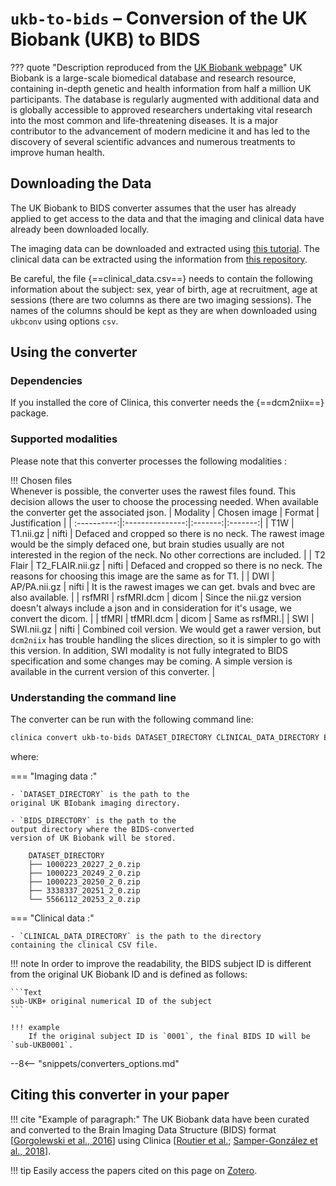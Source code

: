 <!-- markdownlint-disable MD046 -->
# `ukb-to-bids` – Conversion of the UK Biobank (UKB) to BIDS

??? quote "Description reproduced from the [UK Biobank webpage](https://www.ukbiobank.ac.uk/)"
    UK Biobank is a large-scale biomedical database and research resource, containing in-depth genetic and health information from half a million UK participants. The database is regularly augmented with additional data and is globally accessible to approved researchers undertaking vital research into the most common and life-threatening diseases. It is a major contributor to the advancement of modern medicine it and has led to the discovery of several scientific advances and numerous treatments to improve human health.

## Downloading the Data

The UK Biobank to BIDS converter assumes that the user has already applied to get access to the data and that the imaging and clinical data have already been downloaded locally.

The imaging data can be downloaded and extracted using [this tutorial](https://biobank.ctsu.ox.ac.uk/~bbdatan/Accessing_UKB_data_v2.3.pdf). The clinical data can be extracted using the information from [this repository](https://github.com/kenhanscombe/ukbtools).

Be careful, the file {==clinical_data.csv==}  needs to contain the following information about the subject: sex, year of birth, age at recruitment, age at sessions (there are two columns as there are two imaging sessions). The names of the columns should be kept as they are when downloaded using `ukbconv` using options `csv`.


## Using the converter
### Dependencies

If you installed the core of Clinica, this converter needs the {==dcm2niix==} package.

### Supported modalities

Please note that this converter processes the following modalities :

!!! Chosen files    
    Whenever is possible, the converter uses the rawest files found. This decision allows the user to choose the processing needed. When available the converter get the associated json.
| Modality    | Chosen image | Format | Justification |
| :----------:|:---------------:|:-------:|:-------:|
| T1W         | T1.nii.gz       | nifti | Defaced and cropped so there is no neck. The rawest image would be the simply defaced one, but brain studies usually are not interested in the region of the neck. No other corrections are included. |
| T2 Flair    | T2_FLAIR.nii.gz | nifti | Defaced and cropped so there is no neck. The reasons for choosing this image are the same as for T1. |
| DWI         | AP/PA.nii.gz     | nifti | It is the rawest images we can get. bvals and bvec are also available. |
| rsfMRI      | rsfMRI.dcm | dicom | Since the nii.gz version doesn't always include a json and in consideration for it's usage, we convert the dicom. |
| tfMRI       | tfMRI.dcm   | dicom | Same as rsfMRI.|
| SWI         | SWI.nii.gz      | nifti | Combined coil version. We would get a rawer version, but `dcm2niix` has trouble handling the slices direction, so it is simpler to go with this version. In addition, SWI modality is not fully integrated to BIDS specification and some changes may be coming. A simple version is available in the current version of this converter. | 
    

### Understanding the command line

The converter can be run with the following command line:

```bash
clinica convert ukb-to-bids DATASET_DIRECTORY CLINICAL_DATA_DIRECTORY BIDS_DIRECTORY [OPTIONS]
```

where:

<div class="grid" markdown>

=== "Imaging data :"

    - `DATASET_DIRECTORY` is the path to the
    original UK BIobank imaging directory.

    - `BIDS_DIRECTORY` is the path to the
    output directory where the BIDS-converted
    version of UK Biobank will be stored.


```title="DATASET_DIRECTORY Organisation"
    DATASET_DIRECTORY
    ├── 1000223_20227_2_0.zip
    ├── 1000223_20249_2_0.zip
    ├── 1000223_20250_2_0.zip
    ├── 3338337_20251_2_0.zip
    └── 5566112_20253_2_0.zip
```

=== "Clinical data :"

    - `CLINICAL_DATA_DIRECTORY` is the path to the directory
    containing the clinical CSV file.

</div>



!!! note
    In order to improve the readability, the BIDS subject ID is different from the original UK Biobank ID and is defined as follows:

    ```Text
    sub-UKB+ original numerical ID of the subject
    ```

    !!! example
        If the original subject ID is `0001`, the final BIDS ID will be `sub-UKB0001`.


--8<-- "snippets/converters_options.md"


## Citing this converter in your paper

!!! cite "Example of paragraph:"
    The UK Biobank data have been curated and converted to the Brain Imaging Data Structure (BIDS) format [[Gorgolewski et al., 2016](https://doi.org/10.1038/sdata.2016.44)] using Clinica [[Routier et al.](https://hal.inria.fr/hal-02308126/); [Samper-González et al., 2018](https://doi.org/10.1016/j.neuroimage.2018.08.042)].

!!! tip
    Easily access the papers cited on this page on [Zotero](https://www.zotero.org/groups/2240070/clinica_aramislab/items/collectionKey/NASGJPVL).
